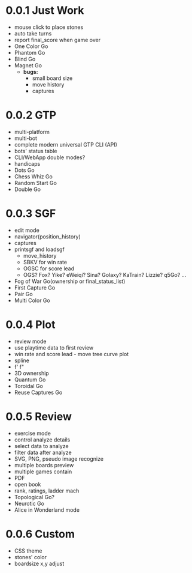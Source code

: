 # 0.0.1 Just Work

- mouse click to place stones
- auto take turns
- report final_score when game over
- One Color Go
- Phantom Go
- Blind Go
- Magnet Go 
  - **bugs:**
    - small board size
    - move history
    - captures

# 0.0.2 GTP

- multi-platform
- multi-bot
- complete modern universal GTP CLI (API)
- bots' status table
- CLI/WebApp double modes?
- handicaps
- Dots Go
- Chess Whiz Go
- Random Start Go
- Double Go

# 0.0.3 SGF

- edit mode
- navigator(position_history)
- captures
- printsgf and loadsgf 
  - move_history
  - SBKV for win rate
  - OGSC for score lead
  - OGS? Fox? Yike? eWeiqi? Sina? Golaxy? KaTrain? Lizzie? q5Go? ...
- Fog of War Go(ownership or final_status_list)
- First Capture Go
- Pair Go
- Multi Color Go

# 0.0.4 Plot

- review mode
- use playtime data to first review
- win rate and score lead - move tree curve plot
- spline
- f' f"
- 3D ownership
- Quantum Go
- Toroidal Go 
- Reuse Captures Go

# 0.0.5 Review

- exercise mode
- control analyze details
- select data to analyze
- filter data after analyze
- SVG, PNG, pseudo image recognize
- multiple boards preview
- multiple games contain
- PDF
- open book
- rank, ratings, ladder mach
- Topological Go?
- Neurotic Go
- Alice in Wonderland mode

# 0.0.6 Custom

- CSS theme
- stones' color
- boardsize x,y adjust
